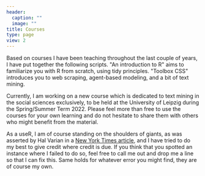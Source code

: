 ```yaml
---
header:
  caption: ""
  image: ""
title: Courses
type: page
view: 2
---
```


Based on courses I have been teaching throughout the last couple of years, I have put together the following scripts. "An introduction to R" aims to familiarize you with R from scratch, using tidy principles. "Toolbox CSS" introduces you to web scraping, agent-based modeling, and a bit of text mining. 

Currently, I am working on a new course which is dedicated to text mining in the social sciences exclusively, to be held at the University of Leipzig during the Spring/Summer Term 2022. Please feel more than free to use the courses for your own learning and do not hesitate to share them with others who might benefit from the material. 

As a useR, I am of course standing on the shoulders of giants, as was asserted by Hal Varian in a [New York Times article](https://www.nytimes.com/2009/01/07/technology/business-computing/07program.html), and I have tried to do my best to give credit where credit is due. If you think that you spotted an instance where I failed to do so, feel free to call me out and drop me a line so that I can fix this. Same holds for whatever error you might find, they are of course my own.
